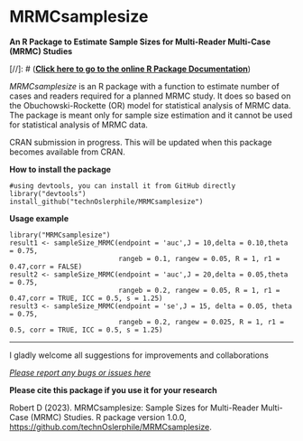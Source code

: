 # MRMCsamplesize
**An R Package to Estimate Sample Sizes for Multi-Reader Multi-Case (MRMC) Studies**

[//]: # ([**Click here to go to the online R Package Documentation**](https://technoslerphile.github.io/autoCovariateSelection/index.html))

*MRMCsamplesize* is an R package with a function to estimate number of cases and readers required for a planned MRMC study. It does so based on the Obuchowski-Rockette (OR) model for statistical analysis of MRMC data. The package
is meant only for sample size estimation and it cannot be used for statistical analysis of MRMC data.

CRAN submission in progress. This will be updated when this package becomes available from CRAN.

**How to install the package**
```
#using devtools, you can install it from GitHub directly
library("devtools") 
install_github("technOslerphile/MRMCsamplesize")
```
**Usage example**
```
library("MRMCsamplesize")
result1 <- sampleSize_MRMC(endpoint = 'auc',J = 10,delta = 0.10,theta = 0.75,
                           rangeb = 0.1, rangew = 0.05, R = 1, r1 = 0.47,corr = FALSE)
result2 <- sampleSize_MRMC(endpoint = 'auc',J = 20,delta = 0.05,theta = 0.75,
                           rangeb = 0.2, rangew = 0.05, R = 1, r1 = 0.47,corr = TRUE, ICC = 0.5, s = 1.25)
result3 <- sampleSize_MRMC(endpoint = 'se',J = 15, delta = 0.05, theta = 0.75,
                           rangeb = 0.2, rangew = 0.025, R = 1, r1 = 0.5, corr = TRUE, ICC = 0.5, s = 1.25)
```
--------------------------------------------------------------------------------------------------------
I gladly welcome all suggestions for improvements and collaborations

[*Please report any bugs or issues here*](https://github.com/technOslerphile/MRMCsamplesize/issues)

**Please cite this package if you use it for your research**

  Robert D (2023). MRMCsamplesize: Sample Sizes for Multi-Reader Multi-Case (MRMC) Studies. R package version 1.0.0,
  <https://github.com/technOslerphile/MRMCsamplesize>.

